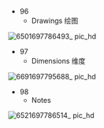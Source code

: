 - 96
  - Drawings 绘图

![6501697786493_ pic_hd](https://github.com/ChenxingWang93/Using-NX-Open-to-Improve-Workflows/assets/31954987/11fc8f0e-9801-4f36-83d9-e6f4f2943778)

- 97
  - Dimensions 维度

![6691697795688_ pic_hd](https://github.com/ChenxingWang93/Using-NX-Open-to-Improve-Workflows/assets/31954987/03d3e83f-53f5-43cc-ad63-4e9349875fed)

- 98
  - Notes 

![6521697786514_ pic_hd](https://github.com/ChenxingWang93/Using-NX-Open-to-Improve-Workflows/assets/31954987/38de54d0-f5c5-465d-87d8-8d16de5c8fe5)
